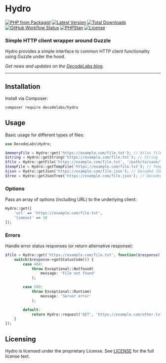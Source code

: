 # Hydro

[![PHP from Packagist](https://img.shields.io/packagist/php-v/decodelabs/hydro?style=flat)](https://packagist.org/packages/decodelabs/hydro)
[![Latest Version](https://img.shields.io/packagist/v/decodelabs/hydro.svg?style=flat)](https://packagist.org/packages/decodelabs/hydro)
[![Total Downloads](https://img.shields.io/packagist/dt/decodelabs/hydro.svg?style=flat)](https://packagist.org/packages/decodelabs/hydro)
[![GitHub Workflow Status](https://img.shields.io/github/actions/workflow/status/decodelabs/hydro/integrate.yml?branch=develop)](https://github.com/decodelabs/hydro/actions/workflows/integrate.yml)
[![PHPStan](https://img.shields.io/badge/PHPStan-enabled-44CC11.svg?longCache=true&style=flat)](https://github.com/phpstan/phpstan)
[![License](https://img.shields.io/packagist/l/decodelabs/hydro?style=flat)](https://packagist.org/packages/decodelabs/hydro)

### Simple HTTP client wrapper around Guzzle

Hydro provides a simple interface to common HTTP client functionality using Guzzle under the hood.

_Get news and updates on the [DecodeLabs blog](https://blog.decodelabs.com)._

---

## Installation

Install via Composer:

```bash
composer require decodelabs/hydro
```

## Usage

Basic usage for different types of files:

```php
use DecodeLabs\Hydro;

$memoryFile = Hydro::get('https://example.com/file.txt'); // Atlas file
$string = Hydro::getString('https://example.com/file.txt'); // String
$file = Hydro::getFile('https://example.com/file.txt', '/path/to/save/file.txt'); // Local file
$tempFile = Hydro::getTempFile('https://example.com/file.txt'); // Temp file
$json = Hydro::getJson('https://example.com/file.json'); // Decoded JSON array
$tree = Hydro::getJsonTree('https://example.com/file.json'); // Decoded JSON Collections/Tree
```

### Options

Pass an array of options (including URL) to the underlying client:

```php
Hydro::get([
    'url' => 'https://example.com/file.txt',
    'timeout' => 10
]);
```

### Errors

Handle error status responses (or return alternative response):

```php
$file = Hydro::get('https://example.com/file.txt', function($response) {
    switch($response->getStatusCode()) {
        case 404:
            throw Exceptional::Notfound(
                message: 'File not found'
            );

        case 500:
            throw Exceptional::Runtime(
                message: 'Server error'
            );

        default:
            return Hydro::request('GET', 'https://example.com/other.txt');
    }
});
```

## Licensing

Hydro is licensed under the proprietary License. See [LICENSE](./LICENSE) for the full license text.
